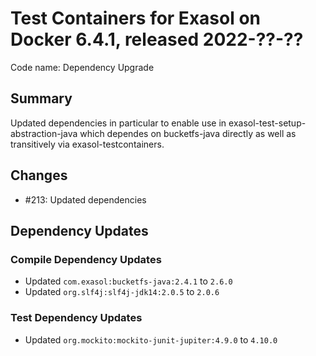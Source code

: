# Test Containers for Exasol on Docker 6.4.1, released 2022-??-??

Code name: Dependency Upgrade

## Summary

Updated dependencies in particular to enable use in exasol-test-setup-abstraction-java which dependes on bucketfs-java directly as well as transitively via exasol-testcontainers.

## Changes

* #213: Updated dependencies

## Dependency Updates

### Compile Dependency Updates

* Updated `com.exasol:bucketfs-java:2.4.1` to `2.6.0`
* Updated `org.slf4j:slf4j-jdk14:2.0.5` to `2.0.6`

### Test Dependency Updates

* Updated `org.mockito:mockito-junit-jupiter:4.9.0` to `4.10.0`
